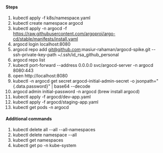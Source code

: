 #### Steps
1. kubectl apply -f k8s/namespace.yaml
2. kubectl create namespace argocd
3. kubectl apply -n argocd -f https://raw.githubusercontent.com/argoproj/argo-cd/stable/manifests/install.yaml
4. argocd login localhost:8080
5. argocd repo add git@github.com:masiur-rahaman/argocd-spike.git --ssh-private-key-path ~/.ssh/id_rsa_github_personal
6. argocd repo list
7. kubectl port-forward --address 0.0.0.0 svc/argocd-server -n argocd 8080:443
8. open http://localhost:8080
9. kubectl -n argocd get secret argocd-initial-admin-secret -o jsonpath="{.data.password}" | base64 --decode
10. argocd admin initial-password -n argocd (brew install argocd)
11. kubectl apply -f argocd/dev-app.yaml
12. kubectl apply -f argocd/staging-app.yaml
13. kubectl get pods -n argocd



#### Additional commands
1. kubectl delete all --all --all-namespaces
2. kubectl delete namespace --all
3. kubectl get namespaces
4. kubectl get po -n kube-system